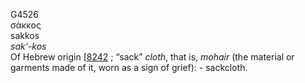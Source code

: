<body>
  <p>G4526<br>  σάκκος  <br> sakkos  <br><i>sak‘-kos </i><br>Of Hebrew origin [<a href="h8242.htm">8242</a> ; “sack” <i>cloth</i>, that is, <i>mohair</i> (the material or garments made of it, worn as a sign of grief): - sackcloth.<br></p>
 </body>